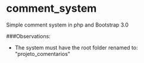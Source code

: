 # comment_system
Simple comment system in php and Bootstrap 3.0

###Observations:

- The system must have the root folder renamed to: "projeto_comentarios"
